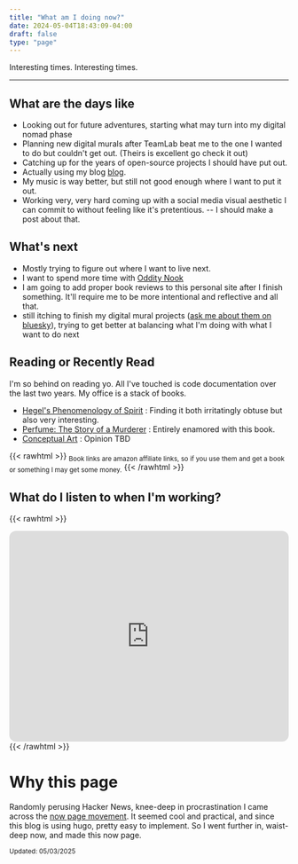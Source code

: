 ```yaml
---
title: "What am I doing now?"
date: 2024-05-04T18:43:09-04:00
draft: false
type: "page"
---
```


Interesting times. Interesting times.

---

## What are the days like

- Looking out for future adventures, starting what may turn into my digital nomad phase
- Planning new digital murals after TeamLab beat me to the one I wanted to do but couldn't get out. (Theirs is excellent go check it out)
- Catching up for the years of open-source projects I should have put out.
- Actually using my blog [blog](/posts).
- My music is way better, but still not good enough where I want to put it out.
- Working very, very hard coming up with a social media visual aesthetic I can commit to without feeling like it's pretentious.
  -- I should make a post about that.

## What's next

- Mostly trying to figure out where I want to live next.
- I want to spend more time with [Oddity Nook](https://odditynook.com)
- I am going to add proper book reviews to this personal site after I finish something. It'll require me to be more intentional and reflective and all that.
- still itching to finish my digital mural projects ([ask me about them on bluesky](https://bsky.app/profile/jessedorsey.com)), trying to get better at balancing what I'm doing with what I want to do next

## Reading or Recently Read

I'm so behind on reading yo. All I've touched is code documentation over the last two years. My office is a stack of books.

- [Hegel's Phenomenology of Spirit](https://amzn.to/3kxqo4a) : Finding it both irritatingly obtuse but also very interesting.
- [Perfume: The Story of a Murderer](https://amzn.to/3LCwtYX) : Entirely enamored with this book.
- [Conceptual Art](https://amzn.to/3LECFj2) : Opinion TBD

{{< rawhtml >}}
<sub>Book links are amazon affiliate links, so if you use them and get a book or something I may get some money.</sub>
{{< /rawhtml >}}

## What do I listen to when I'm working?

{{< rawhtml >}}

  <iframe style="border-radius:12px" src="https://open.spotify.com/embed/playlist/3uLAI7N77ZLacSjfkkDuUn?utm_source=generator&theme=0" width="100%" height="380" frameBorder="0" allowfullscreen="" allow="autoplay; clipboard-write; encrypted-media; fullscreen; picture-in-picture"></iframe>
{{< /rawhtml >}}

# Why this page

Randomly perusing Hacker News, knee-deep in procrastination I came across the [now page movement](https://nownownow.com/about). It seemed cool and practical, and since this blog is using hugo, pretty easy to implement. So I went further in, waist-deep now, and made this now page.

<sub>Updated: 05/03/2025</sub>
